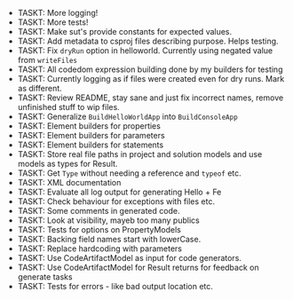 - TASKT: More logging!
- TASKT: More tests!
- TASKT: Make sut's provide constants for expected values.
- TASKT: Add metadata to csproj files describing purpose. Helps testing.
- TASKT: Fix `dryRun` option in helloworld. Currently using negated value from `writeFiles`
- TASKT: All codedom expression building done by my builders for testing
- TASKT: Currently logging as if files were created even for dry runs. Mark as different.
- TASKT: Review README, stay sane and just fix incorrect names, remove unfinished stuff to wip files.
- TASKT: Generalize `BuildHelloWorldApp` into `BuildConsoleApp`
- TASKT: Element builders for properties
- TASKT: Element builders for parameters
- TASKT: Element builders for statements
- TASKT: Store real file paths in project and solution models and use models as types for Result.
- TASKT: Get `Type` without needing a reference and `typeof` etc.
- TASKT: XML documentation
- TASKT: Evaluate all log output for generating Hello + Fe
- TASKT: Check behaviour for exceptions with files etc.
- TASKT: Some comments in generated code.
- TASKT: Look at visibility, mayeb too many publics
- TASKT: Tests for options on PropertyModels
- TASKT: Backing field names start with lowerCase.
- TASKT: Replace hardcoding with parameters
- TASKT: Use  CodeArtifactModel as input for code generators.
- TASKT: Use CodeArtifactModel for Result returns for feedback on generate tasks
- TASKT: Tests for errors - like bad output location etc.

